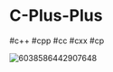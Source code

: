 # C-Plus-Plus
#c++ #cpp #cc #cxx #cp

![6038586442907648](https://user-images.githubusercontent.com/109382325/206103564-1e751641-b620-4b16-8a40-9a447adee070.png)
